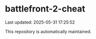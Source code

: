 # battlefront-2-cheat

Last updated: 2025-05-31 17:25:52

This repository is automatically maintained.
